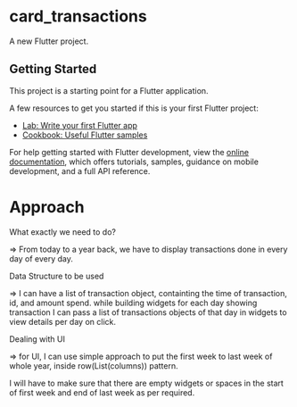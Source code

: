 # card_transactions

A new Flutter project.

## Getting Started

This project is a starting point for a Flutter application.

A few resources to get you started if this is your first Flutter project:

- [Lab: Write your first Flutter app](https://docs.flutter.dev/get-started/codelab)
- [Cookbook: Useful Flutter samples](https://docs.flutter.dev/cookbook)

For help getting started with Flutter development, view the
[online documentation](https://docs.flutter.dev/), which offers tutorials,
samples, guidance on mobile development, and a full API reference.


# Approach

What exactly we need to do?

=> From today to a year back, we have to display transactions done in every day of every day. 

Data Structure to be used

=> I can have a list of transaction object, containting the time of transaction, id, and amount spend.
while building widgets for each day showing transaction I can pass a list of transactions objects of that day in widgets to view details per day on click.


Dealing with UI

=> for UI, I can use simple approach to put the first week  to last week of whole year, inside row(List(columns)) pattern.

I will have to make sure that there are empty widgets or spaces in the start of first week and end of last week as per required. 


